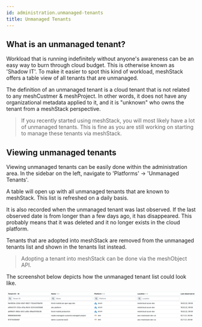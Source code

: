 ```yaml
---
id: administration.unmanaged-tenants
title: Unmanaged Tenants
---
```


## What is an unmanaged tenant?

Workload that is running indefinitely without anyone's awareness can be an easy way to burn through cloud budget. This is otherwise
known as 'Shadow IT'. To make it easier to spot this kind of workload, meshStack offers a table view of all tenants that are unmanaged.

The definition of an unmanaged tenant is a cloud tenant that is not related to any meshCustmer & meshProject. In other words, it does not
have any organizational metadata applied to it, and it is "unknown" who owns the tenant from a meshStack perspective.

> If you recently started using meshStack, you will most likely have a lot of unmanaged tenants. This is fine
> as you are still working on starting to manage these tenants via meshStack.

## Viewing unmanaged tenants

Viewing unmanaged tenants can be easily done within the administration area. In the sidebar on the left, navigate to 'Platforms' -> 'Unmanaged Tenants'.

A table will open up with all unmanaged tenants that are known to meshStack. This list is refreshed on a daily basis.

It is also recorded when the unmanaged tenant was last observed. If the last observed date is from longer than a few days ago, it has disappeared. This
probably means that it was deleted and it no longer exists in the cloud platform.

Tenants that are adopted into meshStack are removed from the unmanaged tenants list and shown in the tenants list instead.

> Adopting a tenant into meshStack can be done via the meshObject API.

The screenshot below depicts how the unmanaged tenant list could look like.

![Unmanaged Tenants](assets/unmanaged-tenants.png)
